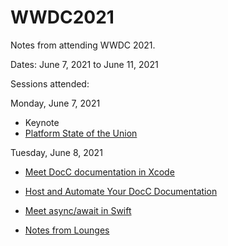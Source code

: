 # WWDC2021

Notes from attending WWDC 2021.

Dates: June 7, 2021 to June 11, 2021

Sessions attended:

Monday, June 7, 2021

- Keynote
- [Platform State of the Union](state-of-the-union.md)

Tuesday, June 8, 2021

- [Meet DocC documentation in Xcode](meet-docc-documentation.md)
- [Host and Automate Your DocC Documentation](host-and-automate-docc-documentation.md)
- [Meet async/await in Swift](meet-async-await.md)

- [Notes from Lounges](notes-from-lounges-06-08.md)
